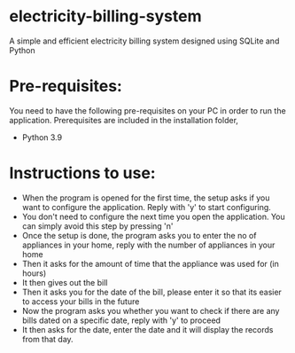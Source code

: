 # electricity-billing-system
A simple and efficient electricity billing system designed using SQLite and Python

# Pre-requisites:

You need to have the following pre-requisites on your PC in order to run the application. Prerequisites are included in the installation folder,

- Python 3.9


# Instructions to use:

- When the program is opened for the first time, the setup asks if you want to configure the application. Reply with 'y' to start configuring.
- You don't need to configure the next time you open the application. You can simply avoid this step by pressing 'n'
- Once the setup is done, the program asks you to enter the no of appliances in your home, reply with the number of appliances in your home
- Then it asks for the amount of time that the appliance was used for (in hours)
- It then gives out the bill
- Then it asks you for the date of the bill, please enter it so that its easier to access your bills in the future
- Now the program asks you whether you want to check if there are any bills dated on a specific date, reply with 'y' to proceed
- It then asks for the date, enter the date and it will display the records from that day.
